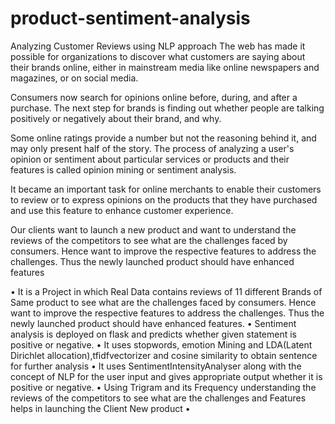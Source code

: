 # product-sentiment-analysis
Analyzing Customer Reviews using NLP approach
The web has made it possible for organizations to discover what customers are saying about their brands online, either in mainstream media like online newspapers and magazines, or on social media. 

Consumers now search for opinions online before, during, and after a purchase. The next step for brands is finding out whether people are talking positively or negatively about their brand, and why. 

Some online ratings provide a number but not the reasoning behind it, and may only present half of the story. The process of analyzing a user's opinion or sentiment about particular services or products and their features is called opinion mining or sentiment analysis. 

It became an important task for online merchants to enable their customers to review or to express opinions on the products that they have purchased and use this feature to enhance customer experience.

Our clients want to launch a new product and want to understand the reviews of the competitors to see what are the challenges faced by consumers. Hence want to improve the respective features to address the challenges. Thus  the newly launched product should have enhanced features



•	It is a Project in which Real Data contains reviews of 11 different Brands of  Same product to see what are the challenges faced by consumers. Hence want to improve the respective features to address the challenges. Thus  the newly launched product should have enhanced features.
•	Sentiment analysis is deployed on flask and predicts whether given statement is positive or negative.
•	It uses stopwords, emotion Mining  and LDA(Latent Dirichlet allocation),tfidfvectorizer and cosine similarity to obtain sentence for further analysis
•	It uses SentimentIntensityAnalyser along with the concept of NLP for the user input and gives appropriate output whether it is positive or negative.
•	Using Trigram and its Frequency understanding the reviews of the competitors to see what are the challenges and Features helps in launching the Client New product
•	
